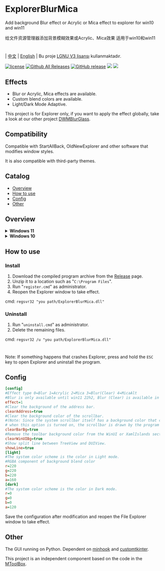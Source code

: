# ExplorerBlurMica
Add background Blur effect or Acrylic or Mica effect to explorer for win10 and win11

给文件资源管理器添加背景模糊效果或Acrylic、Mica效果 适用于win10和win11
#
| [中文](/README_ZH.md) | [English](/README.md) |
Bu proje [LGNU V3 lisansı](/COPYING.LESSER) kullanmaktadır.

[![license](https://img.shields.io/github/license/Maplespe/ExplorerBlurMica.svg)](https://www.gnu.org/licenses/lgpl-3.0.en.html)
[![Github All Releases](https://img.shields.io/github/downloads/Maplespe/ExplorerBlurMica/total.svg)](https://github.com/Maplespe/ExplorerBlurMica/releases)
[![GitHub release](https://img.shields.io/github/release/Maplespe/ExplorerBlurMica.svg)](https://github.com/Maplespe/ExplorerBlurMica/releases/latest)
<img src="https://img.shields.io/badge/language-c++-F34B7D.svg"/>
<img src="https://img.shields.io/github/last-commit/Maplespe/ExplorerBlurMica.svg"/>  

## Effects
* Blur or Acrylic, Mica effects are available.
* Custom blend colors are available.
* Light/Dark Mode Adaptive.

This project is for Explorer only, if you want to apply the effect globally, take a look at our other project [DWMBlurGlass](https://github.com/Maplespe/DWMBlurGlass).

## Compatibility
Compatible with StartAllBack, OldNewExplorer and other software that modifies window styles.

It is also compatible with third-party themes.

## Catalog
- [Overview](#overview)
- [How to use](#how-to-use)
- [Config](#config)
- [Other](#other)

## Overview
<details><summary><b>Windows 11</b></summary>

23H2 WinUI3
```ini
[config]
effect=1
clearBarBg=true
clearAddress=true
clearWinUIBg=true
[light]
r=255
g=255
b=255
a=200
....
```
![image](https://github.com/Maplespe/ExplorerBlurMica/blob/main/screenshot/012949.png)

Dark Mode
```ini
[config]
effect=2
clearBarBg=true
clearAddress=true
clearWinUIBg=true
```
![image](https://github.com/Maplespe/ExplorerBlurMica/blob/main/screenshot/013256.png)

22H2 XamlIslands
```ini
[config]
effect=1
clearBarBg=true
clearAddress=true
clearWinUIBg=true
[light]
r=255
g=255
b=255
a=200
....
```
![image](https://github.com/Maplespe/ExplorerBlurMica/blob/main/screenshot/152834.png)

```ini
[config]
effect=1
clearBarBg=true
clearAddress=true
clearWinUIBg=false
[light]
r=255
g=255
b=255
a=200
....
```
![image](https://github.com/Maplespe/ExplorerBlurMica/blob/main/screenshot/152929.png)

</details>

<details><summary><b>Windows 10</b></summary>

```ini
[config]
effect=1
clearBarBg=true
clearAddress=true
clearWinUIBg=false
[light]
r=222
g=222
b=222
a=200
```
![image](https://github.com/Maplespe/ExplorerBlurMica/blob/main/screenshot/230909.png)

</details>

## How to use

### Install
1. Download the compiled program archive from the [Release](https://github.com/Maplespe/ExplorerBlurMica/releases) page.
2. Unzip it to a location such as "`C:\Program Files`".
3. Run "`register.cmd`" as administrator.
4. Reopen the Explorer window to take effect.

cmd: `regsvr32 "you path/ExplorerBlurMica.dll"`

### Uninstall
1. Run "`uninstall.cmd`" as administrator.
2. Delete the remaining files.

cmd: `regsvr32 /u "you path/ExplorerBlurMica.dll"`

#
Note: If something happens that crashes Explorer, press and hold the `ESC` key to open Explorer and uninstall the program.

## Config
``` ini
[config]
#Effect type 0=Blur 1=Acrylic 2=Mica 3=Blur(Clear) 4=MicaAlt
#Blur is only available until win11 22h2, Blur (Clear) is available in both win10 and win11, Mica is win11 only.
effect=1
#Clear the background of the address bar.
clearAddress=true
#Clear the background color of the scrollbar.
#(Note: Since the system scrollbar itself has a background color that cannot be removed,
# when this option is turned on, the scrollbar is drawn by the program and the style may be different from the system).
clearBarBg=true
#Remove the toolbar background color from the WinUI or XamlIslands section of Windows 11.
clearWinUIBg=true
#Show split line between TreeView and DUIView.
showLine=true
[light]
#The system color scheme is the color in Light mode.
#RGBA component of background blend color
r=220
g=220
b=220
a=160
[dark]
#The system color scheme is the color in Dark mode.
r=0
g=0
b=0
a=120
```

Save the configuration after modification and reopen the File Explorer window to take effect.

## Other
The GUI running on Python.
Dependent on [minhook](https://github.com/m417z/minhook) and [customtkinter](https://github.com/TomSchimansky/CustomTkinter).

This project is an independent component based on the code in the [MToolBox](https://winmoes.com/tools/12948.html).
